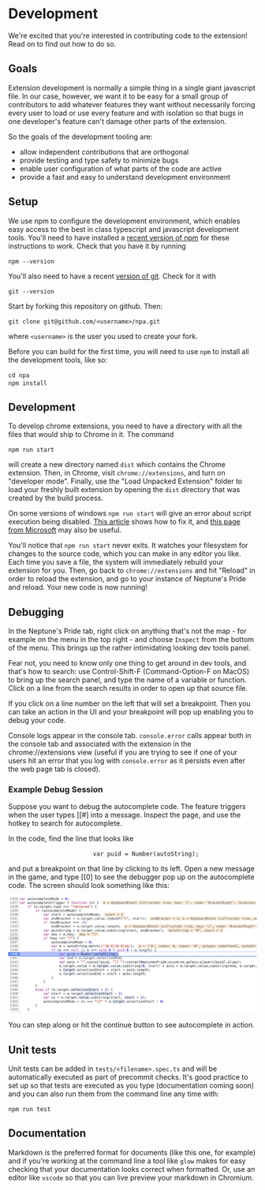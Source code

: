 # Development

We're excited that  you're interested in contributing code to
the extension! Read on to find out how to do so.

## Goals

Extension development is normally a simple thing in a single giant
javascript file. In our case, however, we want it to be easy for a
small group of contributors to add whatever features they want
without necessarily forcing every user to load or use every feature
and with isolation so that bugs in one developer's feature can't
damage other parts of the extension.

So the goals of the development tooling are:

- allow independent contributions that are orthogonal
- provide testing and type safety to minimize bugs
- enable user configuration of what parts of the code are active
- provide a fast and easy to understand development environment

## Setup

We use npm to configure the development environment, which enables
easy access to the best in class typescript and javascript development
tools. You'll need to have installed a 
[recent version of npm](https://docs.npmjs.com/downloading-and-installing-node-js-and-npm)
for these instructions to work. Check that you have it by running

```
npm --version
```

You'll also need to have a recent 
[version of git](https://git-scm.com/book/en/v2/Getting-Started-Installing-Git). 
Check for it with

```
git --version
```

Start by forking this repository on github. Then:

```
git clone git@github.com/<username>/npa.git
```

where `<username>` is the user you used to create your fork.

Before you can build for the first time, you will need to 
use `npm` to install all the development tools, like so:

```
cd npa
npm install
```

## Development

To develop chrome extensions, you need to have a directory with all
the files that would ship to Chrome in it. The command

```
npm run start
```

will create a new directory named `dist` which contains the Chrome
extension. Then, in Chrome, visit `chrome://extensions`, and turn
on "developer mode". Finally, use the "Load Unpacked Extension"
folder to load your freshly built extension by opening the `dist`
directory that was created by the build process.

On some versions of windows `npm run start` will give an error about
script execution being disabled. [This article](https://bobbyhadz.com/blog/nodemon-cannot-be-loaded-running-scripts-disabled) shows how to fix
it, and [this page from Microsoft](https://learn.microsoft.com/en-us/powershell/module/microsoft.powershell.core/about/about_execution_policies?view=powershell-7.3) may also be useful.

You'll notice that `npm run start` never exits. It watches your
filesystem for changes to the source code, which you can make in
any editor you like. Each time you save a file, the system will
immediately rebuild your extension for you. Then, go back to
`chrome://extensions` and hit "Reload" in order to reload the
extension, and go to your instance of Neptune's Pride and 
reload. Your new code is now running!

## Debugging

In the Neptune's Pride tab, right click on anything that's not the
map - for example on the menu in the top right - and choose `Inspect`
from the bottom of the menu. This brings up the rather intimidating
looking dev tools panel.

Fear not, you need to know only one thing to get around in dev
tools, and that's how to search: use Control-Shift-F (Command-Option-F
on MacOS) to bring up the search panel, and type the name of a
variable or function. Click on a line from the search results in
order to open up that source file.

If you click on a line number on the left that will set a breakpoint.
Then you can take an action in the UI and your breakpoint will pop
up enabling you to debug your code.

Console logs appear in the console tab. `console.error` calls appear
both in the console tab and associated with the extension in the
chrome://extensions view (useful if you are trying to see if one of
your users hit an error that you log with `console.error` as it
persists even after the web page tab is closed). 

### Example Debug Session

Suppose you want to debug the autocomplete code. The feature triggers
when the user types [[#] into a message. Inspect the page, and use
the hotkey to search for autocomplete.

In the code, find the line that looks like

```
                        var puid = Number(autoString);
```

and put a breakpoint on that line by clicking to its left. Open a new
message in the game, and type [[0] to see the debugger pop up on the
autocomplete code. The screen should look something like this:

![Development](pictures/devscreenshot.png?raw=true)

You can step along or hit the continue button to see autocomplete in
action.

## Unit tests

Unit tests can be added in `tests/<filename>.spec.ts` and will be
automatically executed as part of precommit checks. It's good practice
to set up so that tests are executed as you type (documentation coming
soon) and you can also run them from the command line any time with:
```
npm run test
```

## Documentation

Markdown is the preferred format for documents (like this one, for
example) and if you're working at the command line a tool like `glow`
makes for easy checking that your documentation looks correct when
formatted. Or, use an editor like `vscode` so that you can live
preview your markdown in Chromium.
